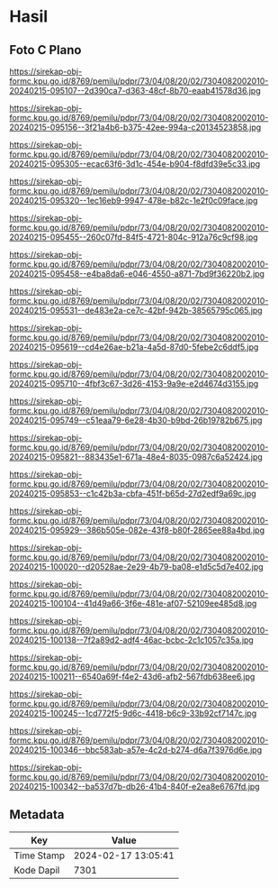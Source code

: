 # Hasil

## Foto C Plano

https://sirekap-obj-formc.kpu.go.id/8769/pemilu/pdpr/73/04/08/20/02/7304082002010-20240215-095107--2d390ca7-d363-48cf-8b70-eaab41578d36.jpg

https://sirekap-obj-formc.kpu.go.id/8769/pemilu/pdpr/73/04/08/20/02/7304082002010-20240215-095156--3f21a4b6-b375-42ee-994a-c20134523858.jpg

https://sirekap-obj-formc.kpu.go.id/8769/pemilu/pdpr/73/04/08/20/02/7304082002010-20240215-095305--ecac63f6-3d1c-454e-b904-f8dfd39e5c33.jpg

https://sirekap-obj-formc.kpu.go.id/8769/pemilu/pdpr/73/04/08/20/02/7304082002010-20240215-095320--1ec16eb9-9947-478e-b82c-1e2f0c09face.jpg

https://sirekap-obj-formc.kpu.go.id/8769/pemilu/pdpr/73/04/08/20/02/7304082002010-20240215-095455--260c07fd-84f5-4721-804c-912a76c9cf98.jpg

https://sirekap-obj-formc.kpu.go.id/8769/pemilu/pdpr/73/04/08/20/02/7304082002010-20240215-095458--e4ba8da6-e046-4550-a871-7bd9f36220b2.jpg

https://sirekap-obj-formc.kpu.go.id/8769/pemilu/pdpr/73/04/08/20/02/7304082002010-20240215-095531--de483e2a-ce7c-42bf-942b-38565795c065.jpg

https://sirekap-obj-formc.kpu.go.id/8769/pemilu/pdpr/73/04/08/20/02/7304082002010-20240215-095619--cd4e26ae-b21a-4a5d-87d0-5febe2c6ddf5.jpg

https://sirekap-obj-formc.kpu.go.id/8769/pemilu/pdpr/73/04/08/20/02/7304082002010-20240215-095710--4fbf3c67-3d26-4153-9a9e-e2d4674d3155.jpg

https://sirekap-obj-formc.kpu.go.id/8769/pemilu/pdpr/73/04/08/20/02/7304082002010-20240215-095749--c51eaa79-6e28-4b30-b9bd-26b19782b675.jpg

https://sirekap-obj-formc.kpu.go.id/8769/pemilu/pdpr/73/04/08/20/02/7304082002010-20240215-095821--883435e1-671a-48e4-8035-0987c6a52424.jpg

https://sirekap-obj-formc.kpu.go.id/8769/pemilu/pdpr/73/04/08/20/02/7304082002010-20240215-095853--c1c42b3a-cbfa-451f-b65d-27d2edf9a69c.jpg

https://sirekap-obj-formc.kpu.go.id/8769/pemilu/pdpr/73/04/08/20/02/7304082002010-20240215-095929--386b505e-082e-43f8-b80f-2865ee88a4bd.jpg

https://sirekap-obj-formc.kpu.go.id/8769/pemilu/pdpr/73/04/08/20/02/7304082002010-20240215-100020--d20528ae-2e29-4b79-ba08-e1d5c5d7e402.jpg

https://sirekap-obj-formc.kpu.go.id/8769/pemilu/pdpr/73/04/08/20/02/7304082002010-20240215-100104--41d49a66-3f6e-481e-af07-52109ee485d8.jpg

https://sirekap-obj-formc.kpu.go.id/8769/pemilu/pdpr/73/04/08/20/02/7304082002010-20240215-100138--7f2a89d2-adf4-46ac-bcbc-2c1c1057c35a.jpg

https://sirekap-obj-formc.kpu.go.id/8769/pemilu/pdpr/73/04/08/20/02/7304082002010-20240215-100211--6540a69f-f4e2-43d6-afb2-567fdb638ee6.jpg

https://sirekap-obj-formc.kpu.go.id/8769/pemilu/pdpr/73/04/08/20/02/7304082002010-20240215-100245--1cd772f5-9d6c-4418-b6c9-33b92cf7147c.jpg

https://sirekap-obj-formc.kpu.go.id/8769/pemilu/pdpr/73/04/08/20/02/7304082002010-20240215-100346--bbc583ab-a57e-4c2d-b274-d6a7f3976d6e.jpg

https://sirekap-obj-formc.kpu.go.id/8769/pemilu/pdpr/73/04/08/20/02/7304082002010-20240215-100342--ba537d7b-db26-41b4-840f-e2ea8e6767fd.jpg


## Metadata

| Key        | Value               |
| ---------- | ------------------- |
| Time Stamp | 2024-02-17 13:05:41 |
| Kode Dapil | 7301                |



